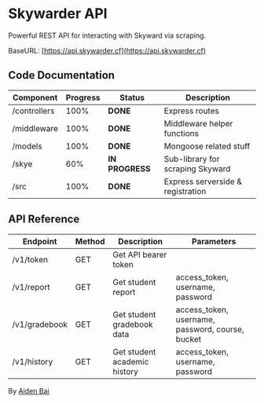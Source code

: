 # Skywarder API
Powerful REST API for interacting with Skyward via scraping.

BaseURL: [https://api.skywarder.cf](https://api.skywarder.cf)

## Code Documentation

| Component    | Progress | Status          | Description                       |
|--------------|----------|-----------------|-----------------------------------|
| /controllers | 100%     | **DONE**        | Express routes                    |
| /middleware  | 100%     | **DONE**        | Middleware helper functions       |
| /models      | 100%     | **DONE**        | Mongoose related stuff            |
| /skye        | 60%      | **IN PROGRESS** | Sub-library for scraping Skyward  |
| /src         | 100%     | **DONE**        | Express serverside & registration |

## API Reference

| Endpoint      | Method | Description                   | Parameters                                       |
|---------------|--------|-------------------------------|--------------------------------------------------|
| /v1/token     | GET    | Get API bearer token          |                                                  |
| /v1/report    | GET    | Get student report            | access_token, username, password                 |
| /v1/gradebook | GET    | Get student gradebook data    | access_token, username, password, course, bucket |
| /v1/history   | GET    | Get student academic history  | access_token, username, password                 |

By [Aiden Bai](https://aiden.codes)
